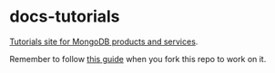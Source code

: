 # docs-tutorials

[Tutorials site for MongoDB products and
services](https://mongodb.com/docs/guides/).

Remember to follow
[this guide](https://wiki.corp.mongodb.com/display/DE/How-To%3A+Use+Snooty%27s+Autobuilder+to+Build+Your+Content)
when you fork this repo to work on it.
